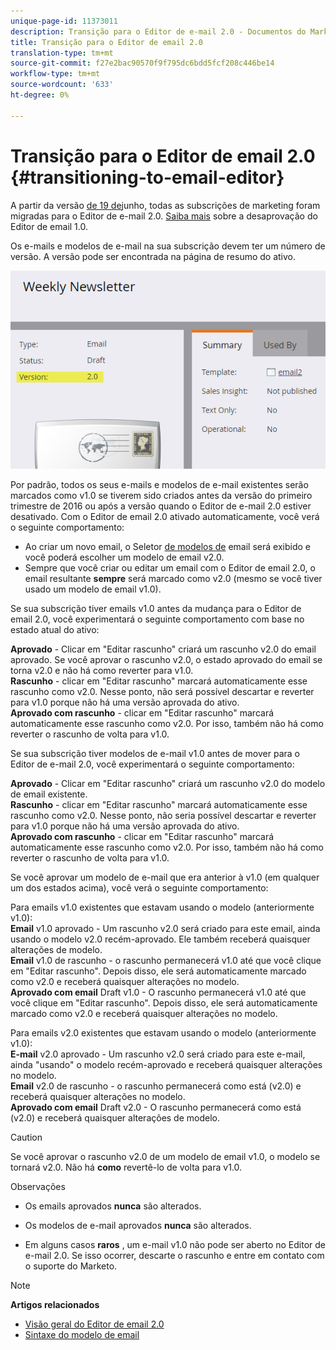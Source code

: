 ```yaml
---
unique-page-id: 11373011
description: Transição para o Editor de e-mail 2.0 - Documentos do Marketing - Documentação do produto
title: Transição para o Editor de email 2.0
translation-type: tm+mt
source-git-commit: f27e2bac90570f9f795dc6bdd5fcf208c446be14
workflow-type: tm+mt
source-wordcount: '633'
ht-degree: 0%

---
```



# Transição para o Editor de email 2.0 {#transitioning-to-email-editor}

A partir da versão [de 19 de](../../../../release-notes/2016/release-notes-spring-16.md)junho, todas as subscrições de marketing foram migradas para o Editor de e-mail 2.0. [Saiba mais](https://nation.marketo.com/docs/DOC-7038) sobre a desaprovação do Editor de email 1.0.

Os e-mails e modelos de e-mail na sua subscrição devem ter um número de versão. A versão pode ser encontrada na página de resumo do ativo.

![](assets/five-5.png)

Por padrão, todos os seus e-mails e modelos de e-mail existentes serão marcados como v1.0 se tiverem sido criados antes da versão do primeiro trimestre de 2016 ou após a versão quando o Editor de e-mail 2.0 estiver desativado. Com o Editor de email 2.0 ativado automaticamente, você verá o seguinte comportamento:

* Ao criar um novo email, o Seletor [de modelos de](email-template-picker-overview.md) email será exibido e você poderá escolher um modelo de email v2.0.
* Sempre que você criar ou editar um email com o Editor de email 2.0, o email resultante **sempre** será marcado como v2.0 (mesmo se você tiver usado um modelo de email v1.0).

Se sua subscrição tiver emails v1.0 antes da mudança para o Editor de email 2.0, você experimentará o seguinte comportamento com base no estado atual do ativo:

**Aprovado** - Clicar em &quot;Editar rascunho&quot; criará um rascunho v2.0 do email aprovado. Se você aprovar o rascunho v2.0, o estado aprovado do email se torna v2.0 e não há como reverter para v1.0.\
**Rascunho** - clicar em &quot;Editar rascunho&quot; marcará automaticamente esse rascunho como v2.0. Nesse ponto, não será possível descartar e reverter para v1.0 porque não há uma versão aprovada do ativo.\
**Aprovado com rascunho** - clicar em &quot;Editar rascunho&quot; marcará automaticamente esse rascunho como v2.0. Por isso, também não há como reverter o rascunho de volta para v1.0.

Se sua subscrição tiver modelos de e-mail v1.0 antes de mover para o Editor de e-mail 2.0, você experimentará o seguinte comportamento:

**Aprovado** - Clicar em &quot;Editar rascunho&quot; criará um rascunho v2.0 do modelo de email existente.\
**Rascunho** - clicar em &quot;Editar rascunho&quot; marcará automaticamente esse rascunho como v2.0. Nesse ponto, não seria possível descartar e reverter para v1.0 porque não há uma versão aprovada do ativo.\
**Aprovado com rascunho** - clicar em &quot;Editar rascunho&quot; marcará automaticamente esse rascunho como v2.0. Por isso, também não há como reverter o rascunho de volta para v1.0.

Se você aprovar um modelo de e-mail que era anterior à v1.0 (em qualquer um dos estados acima), você verá o seguinte comportamento:

Para emails v1.0 existentes que estavam usando o modelo (anteriormente v1.0):\
**Email** v1.0 aprovado - Um rascunho v2.0 será criado para este email, ainda usando o modelo v2.0 recém-aprovado. Ele também receberá quaisquer alterações de modelo.\
**Email** v1.0 de rascunho - o rascunho permanecerá v1.0 até que você clique em &quot;Editar rascunho&quot;. Depois disso, ele será automaticamente marcado como v2.0 e receberá quaisquer alterações no modelo.\
**Aprovado com email** Draft v1.0 - O rascunho permanecerá v1.0 até que você clique em &quot;Editar rascunho&quot;. Depois disso, ele será automaticamente marcado como v2.0 e receberá quaisquer alterações no modelo.

Para emails v2.0 existentes que estavam usando o modelo (anteriormente v1.0):\
**E-mail** v2.0 aprovado - Um rascunho v2.0 será criado para este e-mail, ainda &quot;usando&quot; o modelo recém-aprovado e receberá quaisquer alterações no modelo.\
**Email** v2.0 de rascunho - o rascunho permanecerá como está (v2.0) e receberá quaisquer alterações no modelo.\
**Aprovado com email** Draft v2.0 - O rascunho permanecerá como está (v2.0) e receberá quaisquer alterações de modelo.

>[!CAUTION]
>
>Se você aprovar o rascunho v2.0 de um modelo de email v1.0, o modelo se tornará v2.0. Não há **como** revertê-lo de volta para v1.0.

Observações

* Os emails aprovados **nunca** são alterados.

* Os modelos de e-mail aprovados **nunca** são alterados.

* Em alguns casos **raros** , um e-mail v1.0 não pode ser aberto no Editor de e-mail 2.0. Se isso ocorrer, descarte o rascunho e entre em contato com o suporte do Marketo.

>[!NOTE]
>
>**Artigos relacionados**
>
>* [Visão geral do Editor de email 2.0](email-editor-v2-0-overview.md)
>* [Sintaxe do modelo de email](email-template-syntax.md)

>



